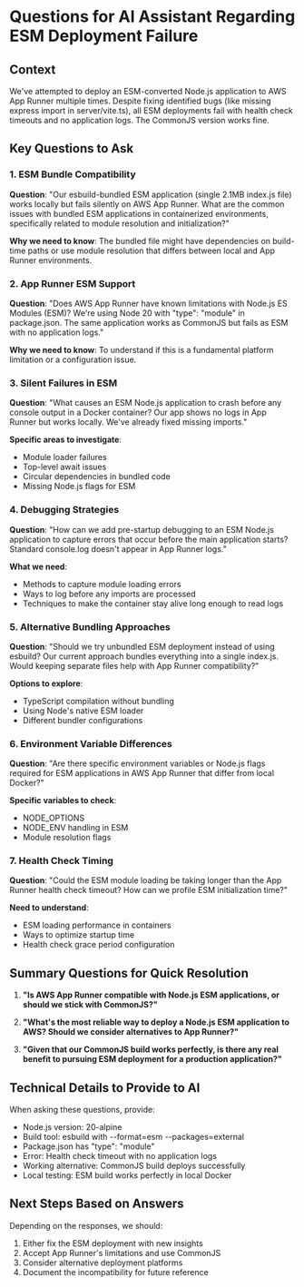 # Questions for AI Assistant Regarding ESM Deployment Failure

## Context
We've attempted to deploy an ESM-converted Node.js application to AWS App Runner multiple times. Despite fixing identified bugs (like missing express import in server/vite.ts), all ESM deployments fail with health check timeouts and no application logs. The CommonJS version works fine.

## Key Questions to Ask

### 1. ESM Bundle Compatibility
**Question**: "Our esbuild-bundled ESM application (single 2.1MB index.js file) works locally but fails silently on AWS App Runner. What are the common issues with bundled ESM applications in containerized environments, specifically related to module resolution and initialization?"

**Why we need to know**: The bundled file might have dependencies on build-time paths or use module resolution that differs between local and App Runner environments.

### 2. App Runner ESM Support
**Question**: "Does AWS App Runner have known limitations with Node.js ES Modules (ESM)? We're using Node 20 with "type": "module" in package.json. The same application works as CommonJS but fails as ESM with no application logs."

**Why we need to know**: To understand if this is a fundamental platform limitation or a configuration issue.

### 3. Silent Failures in ESM
**Question**: "What causes an ESM Node.js application to crash before any console output in a Docker container? Our app shows no logs in App Runner but works locally. We've already fixed missing imports."

**Specific areas to investigate**:
- Module loader failures
- Top-level await issues
- Circular dependencies in bundled code
- Missing Node.js flags for ESM

### 4. Debugging Strategies
**Question**: "How can we add pre-startup debugging to an ESM Node.js application to capture errors that occur before the main application starts? Standard console.log doesn't appear in App Runner logs."

**What we need**:
- Methods to capture module loading errors
- Ways to log before any imports are processed
- Techniques to make the container stay alive long enough to read logs

### 5. Alternative Bundling Approaches
**Question**: "Should we try unbundled ESM deployment instead of using esbuild? Our current approach bundles everything into a single index.js. Would keeping separate files help with App Runner compatibility?"

**Options to explore**:
- TypeScript compilation without bundling
- Using Node's native ESM loader
- Different bundler configurations

### 6. Environment Variable Differences
**Question**: "Are there specific environment variables or Node.js flags required for ESM applications in AWS App Runner that differ from local Docker?"

**Specific variables to check**:
- NODE_OPTIONS
- NODE_ENV handling in ESM
- Module resolution flags

### 7. Health Check Timing
**Question**: "Could the ESM module loading be taking longer than the App Runner health check timeout? How can we profile ESM initialization time?"

**Need to understand**:
- ESM loading performance in containers
- Ways to optimize startup time
- Health check grace period configuration

## Summary Questions for Quick Resolution

1. **"Is AWS App Runner compatible with Node.js ESM applications, or should we stick with CommonJS?"**

2. **"What's the most reliable way to deploy a Node.js ESM application to AWS? Should we consider alternatives to App Runner?"**

3. **"Given that our CommonJS build works perfectly, is there any real benefit to pursuing ESM deployment for a production application?"**

## Technical Details to Provide to AI

When asking these questions, provide:
- Node.js version: 20-alpine
- Build tool: esbuild with --format=esm --packages=external
- Package.json has "type": "module"
- Error: Health check timeout with no application logs
- Working alternative: CommonJS build deploys successfully
- Local testing: ESM build works perfectly in local Docker

## Next Steps Based on Answers

Depending on the responses, we should:
1. Either fix the ESM deployment with new insights
2. Accept App Runner's limitations and use CommonJS
3. Consider alternative deployment platforms
4. Document the incompatibility for future reference